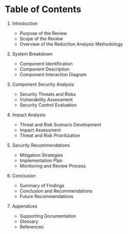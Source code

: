 # Table of Contents

1. Introduction
    - Purpose of the Review
    - Scope of the Review
    - Overview of the Reduction Analysis Methodology

2. System Breakdown
    - Component Identification
    - Component Description
    - Component Interaction Diagram

3. Component Security Analysis
    - Security Threats and Risks
    - Vulnerability Assessment
    - Security Control Evaluation

4. Impact Analysis
    - Threat and Risk Scenario Development
    - Impact Assessment
    - Threat and Risk Prioritization

5. Security Recommendations
    - Mitigation Strategies
    - Implementation Plan
    - Monitoring and Review Process

6. Conclusion
    - Summary of Findings
    - Conclusion and Recommendations
    - Future Recommendations

7. Appendices
    - Supporting Documentation
    - Glossary
    - References
